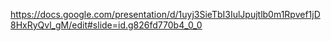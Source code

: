https://docs.google.com/presentation/d/1uyj3SieTbI3IulJpujtlb0m1Rpvef1jD8HxRyQvl_gM/edit#slide=id.g826fd770b4_0_0